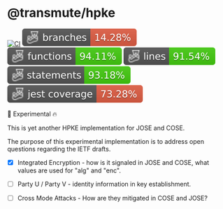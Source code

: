 # @transmute/hpke

[![CI](https://github.com/transmute-industries/hpke/actions/workflows/ci.yml/badge.svg)](https://github.com/transmute-industries/hpke/actions/workflows/ci.yml)
![Branches](./badges/coverage-branches.svg)
![Functions](./badges/coverage-functions.svg)
![Lines](./badges/coverage-lines.svg)
![Statements](./badges/coverage-statements.svg)
![Jest coverage](./badges/coverage-jest%20coverage.svg)

<!-- [![NPM](https://nodei.co/npm/@transmute/hpke.png?mini=true)](https://npmjs.org/package/@transmute/hpke) -->

🚧 Experimental 🔥

This is yet another HPKE implementation for JOSE and COSE.

The purpose of this experimental implementation is to address open questions regarding the IETF drafts.

- [x] Integrated Encryption - how is it signaled in JOSE and COSE, what values are used for "alg" and "enc".
- [ ] Party U / Party V - identity information in key establishment.
- [ ] Cross Mode Attacks - How are they mitigated in COSE and JOSE?

